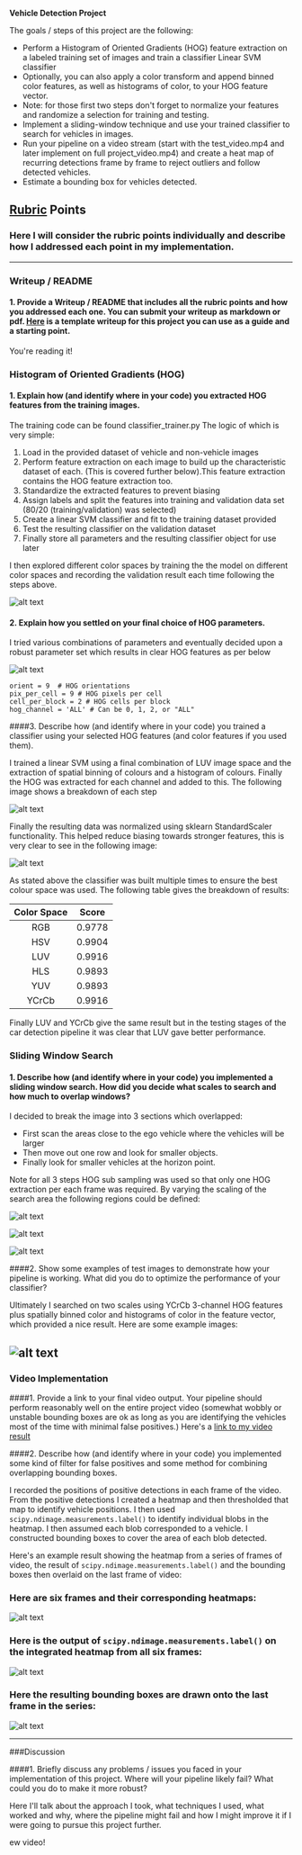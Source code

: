 **Vehicle Detection Project**

The goals / steps of this project are the following:

* Perform a Histogram of Oriented Gradients (HOG) feature extraction on a labeled training set of images and train a classifier Linear SVM classifier
* Optionally, you can also apply a color transform and append binned color features, as well as histograms of color, to your HOG feature vector. 
* Note: for those first two steps don't forget to normalize your features and randomize a selection for training and testing.
* Implement a sliding-window technique and use your trained classifier to search for vehicles in images.
* Run your pipeline on a video stream (start with the test_video.mp4 and later implement on full project_video.mp4) and create a heat map of recurring detections frame by frame to reject outliers and follow detected vehicles.
* Estimate a bounding box for vehicles detected.

[//]: # (Image References)
[image1]: ./output_images/HOG.png
[image2]: ./output_images/color_hog_features_LUV.png
[image3]: ./output_images/normalized_features_LUV.png
[image4]: ./output_images/first_row_of_search_areas.png
[image5]: ./output_images/second_row_of_search_areas.png
[image6]: ./output_images/third_row_of_search_areas.png
[image7]: ./examples/output_bboxes.png
[video1]: ./project_video.mp4

## [Rubric](https://review.udacity.com/#!/rubrics/513/view) Points
### Here I will consider the rubric points individually and describe how I addressed each point in my implementation.  

---
### Writeup / README

#### 1. Provide a Writeup / README that includes all the rubric points and how you addressed each one.  You can submit your writeup as markdown or pdf.  [Here](https://github.com/udacity/CarND-Vehicle-Detection/blob/master/writeup_template.md) is a template writeup for this project you can use as a guide and a starting point.  

You're reading it!

### Histogram of Oriented Gradients (HOG)

#### 1. Explain how (and identify where in your code) you extracted HOG features from the training images.

The training code can be found classifier_trainer.py The logic of which is very simple:

1. Load in the provided dataset of vehicle and non-vehicle images
2. Perform feature extraction on each image to build up the characteristic dataset of each. (This is covered further below).This feature extraction contains the HOG feature extraction too.
3. Standardize the extracted features to prevent biasing
4. Assign labels and split the features into training and validation data set (80/20 (training/validation) was selected)
5. Create a linear SVM classifier and fit to the training dataset provided
6. Test the resulting classifier on the validation dataset
7. Finally store all parameters and the resulting classifier object for use later

I then explored different color spaces by training the the model on different color spaces and recording the validation result each time following the steps above.

![alt text][image2]

#### 2. Explain how you settled on your final choice of HOG parameters.

I tried various combinations of parameters and eventually decided upon a robust parameter set which results in clear HOG features as per below

![alt text][image1]

~~~
orient = 9  # HOG orientations
pix_per_cell = 9 # HOG pixels per cell
cell_per_block = 2 # HOG cells per block
hog_channel = 'ALL' # Can be 0, 1, 2, or "ALL"
~~~

####3. Describe how (and identify where in your code) you trained a classifier using your selected HOG features (and color features if you used them).

I trained a linear SVM using a final combination of LUV image space and the extraction of spatial binning of colours and a histogram of colours. Finally the HOG was extracted for each channel and added to this. The following image shows a breakdown of each step

![alt text][image2]

Finally the resulting data was normalized using sklearn StandardScaler functionality. This helped reduce biasing towards stronger features, this is very clear to see in the following image:

![alt text][image3]

As stated above the classifier was built multiple times to ensure the best colour space was used. The following table gives the breakdown of results:

| Color Space  | Score   | 
|:-------------:|:-------------:| 
| RGB      | 0.9778      | 
| HSV      | 0.9904      |
| LUV     | 0.9916     |
| HLS      |  0.9893       |
| YUV      |  0.9893       |
| YCrCb      |   0.9916      |

Finally LUV and YCrCb give the same result but in the testing stages of the car detection pipeline it was clear that LUV gave better performance.

### Sliding Window Search

#### 1. Describe how (and identify where in your code) you implemented a sliding window search.  How did you decide what scales to search and how much to overlap windows?

I decided to break the image into 3 sections which overlapped:
* First scan the areas close to the ego vehicle where the vehicles will be larger 
* Then move out one row and look for smaller objects. 
* Finally look for smaller vehicles at the horizon point.

Note for all  3 steps HOG sub sampling was used so that only one HOG extraction per each frame was required. By varying the scaling of the search area the following regions could be defined:

![alt text][image4]

![alt text][image5]

![alt text][image6]

####2. Show some examples of test images to demonstrate how your pipeline is working.  What did you do to optimize the performance of your classifier?

Ultimately I searched on two scales using YCrCb 3-channel HOG features plus spatially binned color and histograms of color in the feature vector, which provided a nice result.  Here are some example images:

![alt text][image4]
---

### Video Implementation

####1. Provide a link to your final video output.  Your pipeline should perform reasonably well on the entire project video (somewhat wobbly or unstable bounding boxes are ok as long as you are identifying the vehicles most of the time with minimal false positives.)
Here's a [link to my video result](./project_video.mp4)


####2. Describe how (and identify where in your code) you implemented some kind of filter for false positives and some method for combining overlapping bounding boxes.

I recorded the positions of positive detections in each frame of the video.  From the positive detections I created a heatmap and then thresholded that map to identify vehicle positions.  I then used `scipy.ndimage.measurements.label()` to identify individual blobs in the heatmap.  I then assumed each blob corresponded to a vehicle.  I constructed bounding boxes to cover the area of each blob detected.  

Here's an example result showing the heatmap from a series of frames of video, the result of `scipy.ndimage.measurements.label()` and the bounding boxes then overlaid on the last frame of video:

### Here are six frames and their corresponding heatmaps:

![alt text][image5]

### Here is the output of `scipy.ndimage.measurements.label()` on the integrated heatmap from all six frames:
![alt text][image6]

### Here the resulting bounding boxes are drawn onto the last frame in the series:
![alt text][image7]



---

###Discussion

####1. Briefly discuss any problems / issues you faced in your implementation of this project.  Where will your pipeline likely fail?  What could you do to make it more robust?

Here I'll talk about the approach I took, what techniques I used, what worked and why, where the pipeline might fail and how I might improve it if I were going to pursue this project further.  

ew video!

